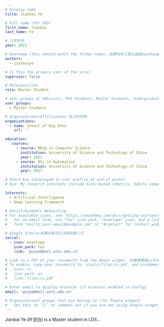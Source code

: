 ```yaml
---
# Display name
title: Jianbai Ye

# Full name (for SEO)
first_name: Jianbai
last_name: Ye

# 入学年份
year: 2021

# Username (this should match the folder name)，如果叫张三那么就是sanzhang
authors:
  - jianbaiye

# Is this the primary user of the site? 
superuser: false

# Role/position 
role: Master Student

# user_groups 从 (Advisors, PhD Students, Master Students, Undergraduate) 从这四个里面选
user_groups:
  - Master Students

# Organizations/Affiliations 自己的学院
organizations:
  - name: School of Big Data
    url: ''

education:
   courses:
     - course: MEng in Computer Science
       institution: University of Science and Technology of China
       year: 2021
     - course: BSc in Automation
       institution: University of Science and Technology of China
       year: 2017

# Short bio (displayed in user profile at end of posts)
# bio: My research interests include distributed robotics, mobile computing and programmable matter.

interests:
  - Artificial Intelligence
  - Deep learning framework

# Social/Academic Networking
# For available icons, see: https://wowchemy.com/docs/getting-started/page-builder/#icons
#   For an email link, use "fas" icon pack, "envelope" icon, and a link in the
#   form "mailto:your-email@example.com" or "#contact" for contact widget.

# Google Scholar如果没有可以注释后面三行
social:
  - icon: envelope
    icon_pack: fas
    link: 'gusye@mail.ustc.edu.cn'

# Link to a PDF of your resume/CV from the About widget. 如果需要放cv可以发给我
# To enable, copy your resume/CV to `static/files/cv.pdf` and uncomment the lines below.
# - icon: cv
#   icon_pack: ai
#   link: files/cv.pdf

# Enter email to display Gravatar (if Gravatar enabled in Config)
email: 'gusye@mail.ustc.edu.cn'

# Organizational groups that you belong to (for People widget)
#   Set this to `[]` or comment out if you are not using People widget.
---
```


Jianbai Ye (叶坚白) is a Master student in LDS...

